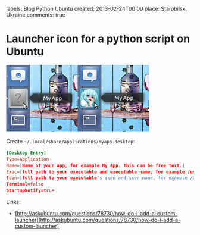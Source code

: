 labels: Blog
        Python
        Ubuntu
created: 2013-02-24T00:00
place: Starobilsk, Ukraine
comments: true

# Launcher icon for a python script on Ubuntu

![Python application icon on unity bar](unitybaricon.png)

Create ```~/.local/share/applications/myapp.desktop```:

```conf
[Desktop Entry]
Type=Application
Name=[Name of your app, for example My App. This can be free text.]
Exec=[full path to your executable and executable name, for example /usr/local/bin/myapp.py]
Icon=[full path to your executable's icon and icon name, for example /usr/local/share/icons/apps/myapp.png]
Terminal=false
StartupNotify=true
```

Links:

- [http://askubuntu.com/questions/78730/how-do-i-add-a-custom-launcher](http://askubuntu.com/questions/78730/how-do-i-add-a-custom-launcher)
